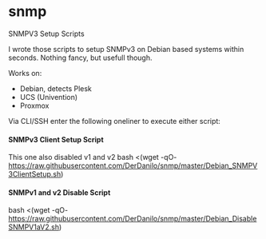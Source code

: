 # snmp
SNMPV3 Setup Scripts

I wrote those scripts to setup SNMPv3 on Debian based systems within seconds. Nothing fancy, but usefull though.

Works on:
- Debian, detects Plesk
- UCS (Univention)
- Proxmox

Via CLI/SSH enter the following oneliner to execute either script:

#### SNMPv3 Client Setup Script
This one also disabled v1 and v2
bash <(wget -qO- https://raw.githubusercontent.com/DerDanilo/snmp/master/Debian_SNMPV3ClientSetup.sh)


#### SNMPv1 and v2 Disable Script
bash <(wget -qO- https://raw.githubusercontent.com/DerDanilo/snmp/master/Debian_DisableSNMPV1aV2.sh)
